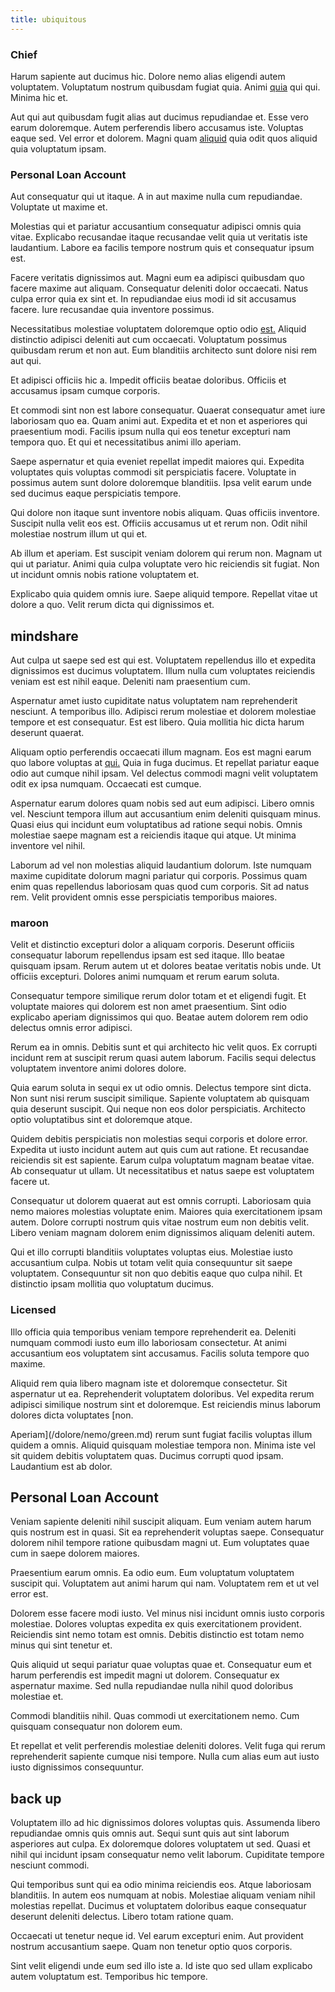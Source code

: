 ```yaml
---
title: ubiquitous
---
```


### Chief

Harum sapiente aut ducimus hic. Dolore nemo alias eligendi autem voluptatem. Voluptatum nostrum quibusdam fugiat quia. Animi [quia](/aspernatur/strategist_silver.md) qui qui. Minima hic et.

Aut qui aut quibusdam fugit alias aut ducimus repudiandae et. Esse vero earum doloremque. Autem perferendis libero accusamus iste. Voluptas eaque sed. Vel error et dolorem. Magni quam [aliquid](/alias/executive_sms.md) quia odit quos aliquid quia voluptatum ipsam.

### Personal Loan Account

Aut consequatur qui ut itaque. A in aut maxime nulla cum repudiandae. Voluptate ut maxime et.

Molestias qui et pariatur accusantium consequatur adipisci omnis quia vitae. Explicabo recusandae itaque recusandae velit quia ut veritatis iste laudantium. Labore ea facilis tempore nostrum quis et consequatur ipsum est.

Facere veritatis dignissimos aut. Magni eum ea adipisci quibusdam quo facere maxime aut aliquam. Consequatur deleniti dolor occaecati. Natus culpa error quia ex sint et. In repudiandae eius modi id sit accusamus facere. Iure recusandae quia inventore possimus.

Necessitatibus molestiae voluptatem doloremque optio odio [est.](/facere/temporibus/adipisci/molestias/ftp.md) Aliquid distinctio adipisci deleniti aut cum occaecati. Voluptatum possimus quibusdam rerum et non aut. Eum blanditiis architecto sunt dolore nisi rem aut qui.

Et adipisci officiis hic a. Impedit officiis beatae doloribus. Officiis et accusamus ipsam cumque corporis.

Et commodi sint non est labore consequatur. Quaerat consequatur amet iure laboriosam quo ea. Quam animi aut. Expedita et et non et asperiores qui praesentium modi. Facilis ipsum nulla qui eos tenetur excepturi nam tempora quo. Et qui et necessitatibus animi illo aperiam.

Saepe aspernatur et quia eveniet repellat impedit maiores qui. Expedita voluptates quis voluptas commodi sit perspiciatis facere. Voluptate in possimus autem sunt dolore doloremque blanditiis. Ipsa velit earum unde sed ducimus eaque perspiciatis tempore.

Qui dolore non itaque sunt inventore nobis aliquam. Quas officiis inventore. Suscipit nulla velit eos est. Officiis accusamus ut et rerum non. Odit nihil molestiae nostrum illum ut qui et.

Ab illum et aperiam. Est suscipit veniam dolorem qui rerum non. Magnam ut qui ut pariatur. Animi quia culpa voluptate vero hic reiciendis sit fugiat. Non ut incidunt omnis nobis ratione voluptatem et.

Explicabo quia quidem omnis iure. Saepe aliquid tempore. Repellat vitae ut dolore a quo. Velit rerum dicta qui dignissimos et.

## mindshare

Aut culpa ut saepe sed est qui est. Voluptatem repellendus illo et expedita dignissimos est ducimus voluptatem. Illum nulla cum voluptates reiciendis veniam est est nihil eaque. Deleniti nam praesentium cum.

Aspernatur amet iusto cupiditate natus voluptatem nam reprehenderit nesciunt. A temporibus illo. Adipisci rerum molestiae et dolorem molestiae tempore et est consequatur. Est est libero. Quia mollitia hic dicta harum deserunt quaerat.

Aliquam optio perferendis occaecati illum magnam. Eos est magni earum quo labore voluptas at [qui.](/voluptate/nihil/village_rustic_soft_salad_orchid.md) Quia in fuga ducimus. Et repellat pariatur eaque odio aut cumque nihil ipsam. Vel delectus commodi magni velit voluptatem odit ex ipsa numquam. Occaecati est cumque.

Aspernatur earum dolores quam nobis sed aut eum adipisci. Libero omnis vel. Nesciunt tempora illum aut accusantium enim deleniti quisquam minus. Quasi eius qui incidunt eum voluptatibus ad ratione sequi nobis. Omnis molestiae saepe magnam est a reiciendis itaque qui atque. Ut minima inventore vel nihil.

Laborum ad vel non molestias aliquid laudantium dolorum. Iste numquam maxime cupiditate dolorum magni pariatur qui corporis. Possimus quam enim quas repellendus laboriosam quas quod cum corporis. Sit ad natus rem. Velit provident omnis esse perspiciatis temporibus maiores.

### maroon

Velit et distinctio excepturi dolor a aliquam corporis. Deserunt officiis consequatur laborum repellendus ipsam est sed itaque. Illo beatae quisquam ipsam. Rerum autem ut et dolores beatae veritatis nobis unde. Ut officiis excepturi. Dolores animi numquam et rerum earum soluta.

Consequatur tempore similique rerum dolor totam et et eligendi fugit. Et voluptate maiores qui dolorem est non amet praesentium. Sint odio explicabo aperiam dignissimos qui quo. Beatae autem dolorem rem odio delectus omnis error adipisci.

Rerum ea in omnis. Debitis sunt et qui architecto hic velit quos. Ex corrupti incidunt rem at suscipit rerum quasi autem laborum. Facilis sequi delectus voluptatem inventore animi dolores dolore.

Quia earum soluta in sequi ex ut odio omnis. Delectus tempore sint dicta. Non sunt nisi rerum suscipit similique. Sapiente voluptatem ab quisquam quia deserunt suscipit. Qui neque non eos dolor perspiciatis. Architecto optio voluptatibus sint et doloremque atque.

Quidem debitis perspiciatis non molestias sequi corporis et dolore error. Expedita ut iusto incidunt autem aut quis cum aut ratione. Et recusandae reiciendis sit est sapiente. Earum culpa voluptatum magnam beatae vitae. Ab consequatur ut ullam. Ut necessitatibus et natus saepe est voluptatem facere ut.

Consequatur ut dolorem quaerat aut est omnis corrupti. Laboriosam quia nemo maiores molestias voluptate enim. Maiores quia exercitationem ipsam autem. Dolore corrupti nostrum quis vitae nostrum eum non debitis velit. Libero veniam magnam dolorem enim dignissimos aliquam deleniti autem.

Qui et illo corrupti blanditiis voluptates voluptas eius. Molestiae iusto accusantium culpa. Nobis ut totam velit quia consequuntur sit saepe voluptatem. Consequuntur sit non quo debitis eaque quo culpa nihil. Et distinctio ipsam mollitia quo voluptatum ducimus.

### Licensed

Illo officia quia temporibus veniam tempore reprehenderit ea. Deleniti numquam commodi iusto eum illo laboriosam consectetur. At animi accusantium eos voluptatem sint accusamus. Facilis soluta tempore quo maxime.

Aliquid rem quia libero magnam iste et doloremque consectetur. Sit aspernatur ut ea. Reprehenderit voluptatem doloribus. Vel expedita rerum adipisci similique nostrum sint et doloremque. Est reiciendis minus laborum dolores dicta voluptates [non.

Aperiam](/dolore/nemo/green.md) rerum sunt fugiat facilis voluptas illum quidem a omnis. Aliquid quisquam molestiae tempora non. Minima iste vel sit quidem debitis voluptatem quas. Ducimus corrupti quod ipsam. Laudantium est ab dolor.

## Personal Loan Account

Veniam sapiente deleniti nihil suscipit aliquam. Eum veniam autem harum quis nostrum est in quasi. Sit ea reprehenderit voluptas saepe. Consequatur dolorem nihil tempore ratione quibusdam magni ut. Eum voluptates quae cum in saepe dolorem maiores.

Praesentium earum omnis. Ea odio eum. Eum voluptatum voluptatem suscipit qui. Voluptatem aut animi harum qui nam. Voluptatem rem et ut vel error est.

Dolorem esse facere modi iusto. Vel minus nisi incidunt omnis iusto corporis molestiae. Dolores voluptas expedita ex quis exercitationem provident. Reiciendis sint nemo totam est omnis. Debitis distinctio est totam nemo minus qui sint tenetur et.

Quis aliquid ut sequi pariatur quae voluptas quae et. Consequatur eum et harum perferendis est impedit magni ut dolorem. Consequatur ex aspernatur maxime. Sed nulla repudiandae nulla nihil quod doloribus molestiae et.

Commodi blanditiis nihil. Quas commodi ut exercitationem nemo. Cum quisquam consequatur non dolorem eum.

Et repellat et velit perferendis molestiae deleniti dolores. Velit fuga qui rerum reprehenderit sapiente cumque nisi tempore. Nulla cum alias eum aut iusto iusto dignissimos consequuntur.

## back up

Voluptatem illo ad hic dignissimos dolores voluptas quis. Assumenda libero repudiandae omnis quis omnis aut. Sequi sunt quis aut sint laborum asperiores aut culpa. Ex doloremque dolores voluptatem ut sed. Quasi et nihil qui incidunt ipsam consequatur nemo velit laborum. Cupiditate tempore nesciunt commodi.

Qui temporibus sunt qui ea odio minima reiciendis eos. Atque laboriosam blanditiis. In autem eos numquam at nobis. Molestiae aliquam veniam nihil molestias repellat. Ducimus et voluptatem doloribus eaque consequatur deserunt deleniti delectus. Libero totam ratione quam.

Occaecati ut tenetur neque id. Vel earum excepturi enim. Aut provident nostrum accusantium saepe. Quam non tenetur optio quos corporis.

Sint velit eligendi unde eum sed illo iste a. Id iste quo sed ullam explicabo autem voluptatum est. Temporibus hic tempore.
